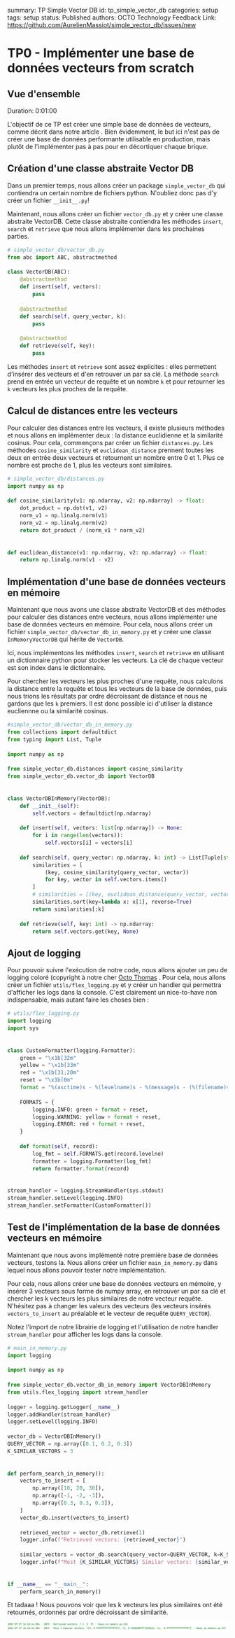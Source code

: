 summary: TP Simple Vector DB
id: tp_simple_vector_db
categories: setup
tags: setup
status: Published
authors: OCTO Technology
Feedback Link: https://github.com/AurelienMassiot/simple_vector_db/issues/new

# TP0 - Implémenter une base de données vecteurs from scratch

## Vue d'ensemble

Duration: 0:01:00

L'objectif de ce TP est créer une simple base de données de vecteurs, comme décrit dans notre article <TODO>.
Bien évidemment, le but ici n'est pas de créer une base de données performante utilisable en production, mais plutôt de l'implémenter pas à pas pour en décortiquer chaque brique.

## Création d'une classe abstraite Vector DB
Dans un premier temps, nous allons créer un package `simple_vector_db` qui contiendra un certain nombre de fichiers python. N'oubliez donc pas d'y créer un fichier `__init__.py`!

Maintenant, nous allons créer un fichier `vector_db.py` et y créer une classe abstraite VectorDB. Cette classe abstraite contiendra les méthodes `insert`, `search` et `retrieve` que nous allons implémenter dans les prochaines parties.

```python
# simple_vector_db/vector_db.py
from abc import ABC, abstractmethod

class VectorDB(ABC):
    @abstractmethod
    def insert(self, vectors):
        pass

    @abstractmethod
    def search(self, query_vector, k):
        pass

    @abstractmethod
    def retrieve(self, key):
        pass
```

Les méthodes `insert` et `retrieve` sont assez explicites : elles permettent d'insérer des vecteurs et d'en retrouver un par sa clé. La méthode `search` prend en entrée un vecteur de requête et un nombre `k` et pour retourner les `k` vecteurs les plus proches de la requête.


## Calcul de distances entre les vecteurs

Pour calculer des distances entre les vecteurs, il existe plusieurs méthodes et nous allons en implémenter deux : la distance euclidienne et la similarité cosinus. Pour cela, commençons par créer un fichier `distances.py`.
Les méthodes `cosine_similarity` et `euclidean_distance` prennent toutes les deux en entrée deux vecteurs et retournent un nombre entre 0 et 1. Plus ce nombre est proche de 1, plus les vecteurs sont similaires.

```python
# simple_vector_db/distances.py
import numpy as np

def cosine_similarity(v1: np.ndarray, v2: np.ndarray) -> float:
    dot_product = np.dot(v1, v2)
    norm_v1 = np.linalg.norm(v1)
    norm_v2 = np.linalg.norm(v2)
    return dot_product / (norm_v1 * norm_v2)


def euclidean_distance(v1: np.ndarray, v2: np.ndarray) -> float:
    return np.linalg.norm(v1 - v2)
```

## Implémentation d'une base de données vecteurs en mémoire
Maintenant que nous avons une classe abstraite VectorDB et des méthodes pour calculer des distances entre vecteurs, nous allons implémenter une base de données vecteurs en mémoire. Pour cela, nous allons créer un fichier `simple_vector_db/vector_db_in_memory.py` et y créer une classe `InMemoryVectorDB` qui hérite de `VectorDB`.  

Ici, nous implémentons les méthodes `insert`, `search` et `retrieve` en utilisant un dictionnaire python pour stocker les vecteurs. La clé de chaque vecteur est son index dans le dictionnaire.  

Pour chercher les vecteurs les plus proches d'une requête, nous calculons la distance entre la requête et tous les vecteurs de la base de données, puis nous trions les résultats par ordre décroissant de distance et nous ne gardons que les `k` premiers. Il est donc possible ici d'utiliser la distance eucliennne ou la similarité cosinus.

```python
#simple_vector_db/vector_db_in_memory.py
from collections import defaultdict
from typing import List, Tuple

import numpy as np

from simple_vector_db.distances import cosine_similarity
from simple_vector_db.vector_db import VectorDB


class VectorDBInMemory(VectorDB):
    def __init__(self):
        self.vectors = defaultdict(np.ndarray)

    def insert(self, vectors: list[np.ndarray]) -> None:
        for i in range(len(vectors)):
            self.vectors[i] = vectors[i]

    def search(self, query_vector: np.ndarray, k: int) -> List[Tuple[str, float]]:
        similarities = [
            (key, cosine_similarity(query_vector, vector))
            for key, vector in self.vectors.items()
        ]
        # similarities = [(key, euclidean_distance(query_vector, vector)) for key, vector in self.vectors.items()]
        similarities.sort(key=lambda x: x[1], reverse=True)
        return similarities[:k]

    def retrieve(self, key: int) -> np.ndarray:
        return self.vectors.get(key, None)
```

## Ajout de logging
Pour pouvoir suivre l'exécution de notre code, nous allons ajouter un peu de logging coloré (copyright à notre cher [Octo Thomas](https://github.com/AnOtterGithubUser) . Pour cela, nous allons créer un fichier `utils/flex_logging.py` et y créer un handler qui permettra d'afficher les logs dans la console. C'est clairement un nice-to-have non indispensable, mais autant faire les choses bien :

```python
# utils/flex_logging.py
import logging
import sys


class CustomFormatter(logging.Formatter):
    green = "\x1b[32m"
    yellow = "\x1b[33m"
    red = "\x1b[31;20m"
    reset = "\x1b[0m"
    format = "%(asctime)s - %(levelname)s - %(message)s - (%(filename)s:%(lineno)s)"

    FORMATS = {
        logging.INFO: green + format + reset,
        logging.WARNING: yellow + format + reset,
        logging.ERROR: red + format + reset,
    }

    def format(self, record):
        log_fmt = self.FORMATS.get(record.levelno)
        formatter = logging.Formatter(log_fmt)
        return formatter.format(record)


stream_handler = logging.StreamHandler(sys.stdout)
stream_handler.setLevel(logging.INFO)
stream_handler.setFormatter(CustomFormatter())
```


## Test de l'implémentation de la base de données vecteurs en mémoire
Maintenant que nous avons implémenté notre première base de données vecteurs, testons la. Nous allons créer un fichier `main_in_memory.py` dans lequel nous allons pouvoir tester notre implémentation.

Pour cela, nous allons créer une base de données vecteurs en mémoire, y insérer 3 vecteurs sous forme de numpy array, en retrouver un par sa clé et chercher les k vecteurs les plus similaires de notre vecteur requête.
N'hésitez pas à changer les valeurs des vecteurs (les vecteurs insérés `vectors_to_insert` au préalable et le vecteur de requête `QUERY_VECTOR`).

Notez l'import de notre librairie de logging et l'utilisation de notre handler `stream_handler` pour afficher les logs dans la console.

```python
# main_in_memory.py
import logging

import numpy as np

from simple_vector_db.vector_db_in_memory import VectorDBInMemory
from utils.flex_logging import stream_handler

logger = logging.getLogger(__name__)
logger.addHandler(stream_handler)
logger.setLevel(logging.INFO)

vector_db = VectorDBInMemory()
QUERY_VECTOR = np.array([0.1, 0.2, 0.3])
K_SIMILAR_VECTORS = 3


def perform_search_in_memory():
    vectors_to_insert = [
        np.array([10, 20, 30]),
        np.array([-1, -2, -3]),
        np.array([0.3, 0.3, 0.3]),
    ]
    vector_db.insert(vectors_to_insert)

    retrieved_vector = vector_db.retrieve(1)
    logger.info(f"Retrieved vectors: {retrieved_vector}")

    similar_vectors = vector_db.search(query_vector=QUERY_VECTOR, k=K_SIMILAR_VECTORS)
    logger.info(f"Most {K_SIMILAR_VECTORS} Similar vectors: {similar_vectors}")


if __name__ == "__main__":
    perform_search_in_memory()
```

Et tadaaa !
Nous pouvons voir que les k vecteurs les plus similaires ont été retournés, ordonnés par ordre décroissant de similarité.

![Run de l'implémentation de la base de données vecteurs en mémoire](images/run_main_in_memory.png "Run de l'implémentation de la base de données vecteurs en mémoire")